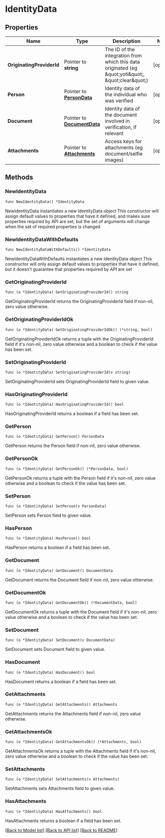 # IdentityData

## Properties

Name | Type | Description | Notes
------------ | ------------- | ------------- | -------------
**OriginatingProviderId** | Pointer to **string** | The ID of the integration from which this data originated (eg \&quot;yoti\&quot;, \&quot;clear\&quot;) | [optional] 
**Person** | Pointer to [**PersonData**](PersonData.md) | Identity data of the individual who was verified | [optional] 
**Document** | Pointer to [**DocumentData**](DocumentData.md) | Identity data of the document involved in verification, if relevant | [optional] 
**Attachments** | Pointer to [**Attachments**](Attachments.md) | Access keys for attachments (eg document/selfie images) | [optional] 

## Methods

### NewIdentityData

`func NewIdentityData() *IdentityData`

NewIdentityData instantiates a new IdentityData object
This constructor will assign default values to properties that have it defined,
and makes sure properties required by API are set, but the set of arguments
will change when the set of required properties is changed

### NewIdentityDataWithDefaults

`func NewIdentityDataWithDefaults() *IdentityData`

NewIdentityDataWithDefaults instantiates a new IdentityData object
This constructor will only assign default values to properties that have it defined,
but it doesn't guarantee that properties required by API are set

### GetOriginatingProviderId

`func (o *IdentityData) GetOriginatingProviderId() string`

GetOriginatingProviderId returns the OriginatingProviderId field if non-nil, zero value otherwise.

### GetOriginatingProviderIdOk

`func (o *IdentityData) GetOriginatingProviderIdOk() (*string, bool)`

GetOriginatingProviderIdOk returns a tuple with the OriginatingProviderId field if it's non-nil, zero value otherwise
and a boolean to check if the value has been set.

### SetOriginatingProviderId

`func (o *IdentityData) SetOriginatingProviderId(v string)`

SetOriginatingProviderId sets OriginatingProviderId field to given value.

### HasOriginatingProviderId

`func (o *IdentityData) HasOriginatingProviderId() bool`

HasOriginatingProviderId returns a boolean if a field has been set.

### GetPerson

`func (o *IdentityData) GetPerson() PersonData`

GetPerson returns the Person field if non-nil, zero value otherwise.

### GetPersonOk

`func (o *IdentityData) GetPersonOk() (*PersonData, bool)`

GetPersonOk returns a tuple with the Person field if it's non-nil, zero value otherwise
and a boolean to check if the value has been set.

### SetPerson

`func (o *IdentityData) SetPerson(v PersonData)`

SetPerson sets Person field to given value.

### HasPerson

`func (o *IdentityData) HasPerson() bool`

HasPerson returns a boolean if a field has been set.

### GetDocument

`func (o *IdentityData) GetDocument() DocumentData`

GetDocument returns the Document field if non-nil, zero value otherwise.

### GetDocumentOk

`func (o *IdentityData) GetDocumentOk() (*DocumentData, bool)`

GetDocumentOk returns a tuple with the Document field if it's non-nil, zero value otherwise
and a boolean to check if the value has been set.

### SetDocument

`func (o *IdentityData) SetDocument(v DocumentData)`

SetDocument sets Document field to given value.

### HasDocument

`func (o *IdentityData) HasDocument() bool`

HasDocument returns a boolean if a field has been set.

### GetAttachments

`func (o *IdentityData) GetAttachments() Attachments`

GetAttachments returns the Attachments field if non-nil, zero value otherwise.

### GetAttachmentsOk

`func (o *IdentityData) GetAttachmentsOk() (*Attachments, bool)`

GetAttachmentsOk returns a tuple with the Attachments field if it's non-nil, zero value otherwise
and a boolean to check if the value has been set.

### SetAttachments

`func (o *IdentityData) SetAttachments(v Attachments)`

SetAttachments sets Attachments field to given value.

### HasAttachments

`func (o *IdentityData) HasAttachments() bool`

HasAttachments returns a boolean if a field has been set.


[[Back to Model list]](../README.md#documentation-for-models) [[Back to API list]](../README.md#documentation-for-api-endpoints) [[Back to README]](../README.md)


